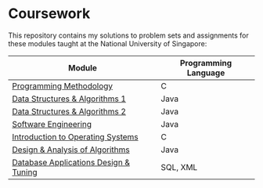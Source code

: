 # Coursework
This repository contains my solutions to problem sets and assignments for these modules taught at the National University of Singapore:

Module | Programming Language
----------------------------------------------------------------------------------------------------------------- | -------------
[Programming Methodology](https://github.com/Sheikh-Umar/programming-coursework/tree/master/cs1010)               | C
[Data Structures & Algorithms 1](https://github.com/Sheikh-Umar/programming-coursework/tree/master/cs1020)        | Java
[Data Structures & Algorithms 2](https://github.com/Sheikh-Umar/programming-coursework/tree/master/cs2010)        | Java
[Software Engineering](https://github.com/Sheikh-Umar/cs2103)                                                     | Java
[Introduction to Operating Systems](https://github.com/Sheikh-Umar/programming-coursework/tree/master/cs2106)     | C
[Design & Analysis of Algorithms](https://github.com/Sheikh-Umar/programming-coursework/tree/master/cs3230)       | Java
[Database Applications Design & Tuning](https://github.com/Sheikh-Umar/programming-coursework/tree/master/cs4221) | SQL, XML
